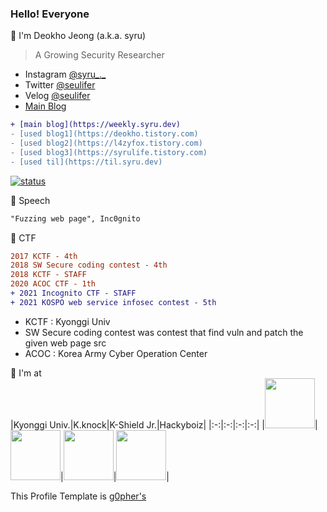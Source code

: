 ### Hello! Everyone

🌱 I'm Deokho Jeong (a.k.a. syru)  
> A Growing Security Researcher
- Instagram [@syru_._](https://www.instagram.com/syru_._/)  
- Twitter [@seulifer](https://twitter.com/seulifer)
- Velog [@seulifer](https://velog.io/@seulifer)
- [Main Blog](https://weekly.syru.dev)

```diff
+ [main blog](https://weekly.syru.dev)
- [used blog1](https://deokho.tistory.com)
- [used blog2](https://l4zyfox.tistory.com)
- [used blog3](https://syrulife.tistory.com)
- [used til](https://til.syru.dev)
```

[![status](https://github-readme-stats.vercel.app/api?username=l0vey0u&show_icons=true&title_color=db61a2&text_color=ddd&icon_color=4d99e8&bg_color=0d1117&border_color=fff&border_radius=10)](https://github.com/anuraghazra/github-readme-stats)  


📢 Speech
```diff
"Fuzzing web page", Inc0gnito
```

🚩 CTF
```diff
2017 KCTF - 4th
2018 SW Secure coding contest - 4th
2018 KCTF - STAFF
2020 ACOC CTF - 1th
+ 2021 Incognito CTF - STAFF
+ 2021 KOSPO web service infosec contest - 5th
```
- KCTF : Kyonggi Univ
- SW Secure coding contest was contest that find vuln and patch the given web page src
- ACOC : Korea Army Cyber Operation Center

📌 I'm at  
|Kyonggi Univ.|K.knock|K-Shield Jr.|Hackyboiz|
|:-:|:-:|:-:|:-:|
|[<img width="80px" src="https://user-images.githubusercontent.com/44149738/137625672-76ef3a21-60ab-4bd3-87f0-69bd07d3ff50.png">](http://www.kyonggi.ac.kr/KyonggiUp.kgu)|[<img width="80px" src="https://user-images.githubusercontent.com/44149738/137625577-e5c0f841-5f1b-404e-a744-c43a6aec5512.png">](https://kknock.org)|[<img width="80px" src="https://user-images.githubusercontent.com/44149738/137624914-1b83bcd1-6b90-4d36-b81d-bed28b86d63b.png">](http://kshieldjr.org)|[<img width="80px" src="https://hackyboiz.github.io/img/avatar.png">](https://hackyboiz.github.io/)|


This Profile Template is [g0pher's](https://github.com/g0pher98/g0pher98/blob/main/README.md)

